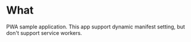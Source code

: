 # What

PWA sample application. This app support dynamic manifest setting, but don't support service workers.
